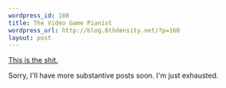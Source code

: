 ```yaml
--- 
wordpress_id: 160
title: The Video Game Pianist
wordpress_url: http://blog.6thdensity.net/?p=160
layout: post
---
```

<p><a href="http://www.videogamepianist.com/">This is the shit.</a></p><p>Sorry, I'll have more substantive posts soon.  I'm just exhausted.</p>

